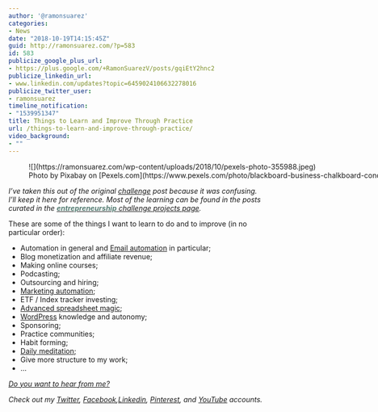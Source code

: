 ```yaml
---
author: '@ramonsuarez'
categories:
- News
date: "2018-10-19T14:15:45Z"
guid: http://ramonsuarez.com/?p=583
id: 583
publicize_google_plus_url:
- https://plus.google.com/+RamonSuarezV/posts/gqiEtY2hnc2
publicize_linkedin_url:
- www.linkedin.com/updates?topic=6459024106632278016
publicize_twitter_user:
- ramonsuarez
timeline_notification:
- "1539951347"
title: Things to Learn and Improve Through Practice
url: /things-to-learn-and-improve-through-practice/
video_background:
- ""
---
```


<figure aria-describedby="caption-attachment-767" class="wp-caption aligncenter" id="attachment_767" style="width: 1880px">![](https://ramonsuarez.com/wp-content/uploads/2018/10/pexels-photo-355988.jpeg)<figcaption class="wp-caption-text" id="caption-attachment-767">Photo by Pixabay on [Pexels.com](https://www.pexels.com/photo/blackboard-business-chalkboard-concept-355988/)</figcaption></figure>

*I’ve taken this out of the original [challenge](http://ramonsuarez.com/launching-at-least-one-project-every-month-my-entrepreneurship-learning-challenge/) post because it was confusing. I’ll keep it here for reference. Most of the learning can be found in the posts curated in the [<span style="color: #557d73;">**entrepreneurship**</span> challenge projects page](http://ramonsuarez.com/challenge-projects/).*

These are some of the things I want to learn to do and to improve (in no particular order):

- Automation in general and [Email automation](http://ramonsuarez.com/dipping-my-toes-into-email-marketing-automation/) in particular;
- Blog monetization and affiliate revenue;
- Making online courses;
- Podcasting;
- Outsourcing and hiring;
- [Marketing automation](http://ramonsuarez.com/dipping-my-toes-into-email-marketing-automation/);
- ETF / Index tracker investing;
- [Advanced spreadsheet magic](https://courses.benlcollins.com/p/advanced30);
- [WordPress](https://www.wordpress.com) knowledge and autonomy;
- Sponsoring;
- Practice communities;
- Habit forming;
- [Daily meditation;](http://ramonsuarez.com/meditate-every-day-for-a-year/)
- Give more structure to my work;
- …

*[Do you want to hear from me?](https://ramonsuarez.com/do-you-want-to-hear-from-me/)*

*Check out my [Twitter](https://twitter.com/ramonsuarez), [Facebook](https://www.facebook.com/ramonsuarezdotcom),[Linkedin](https://www.linkedin.com/in/ramonsuarez/), [Pinterest](https://www.pinterest.com/ramonsuarez/), and [YouTube](https://www.youtube.com/ramonsuarezv) accounts.*